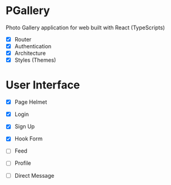 # PGallery

Photo Gallery application for web built with React (TypeScripts)

- [x] Router
- [x] Authentication
- [x] Architecture
- [x] Styles (Themes)

# User Interface

- [x] Page Helmet
- [x] Login
- [x] Sign Up
- [x] Hook Form
- [ ] Feed
- [ ] Profile
- [ ] Direct Message

